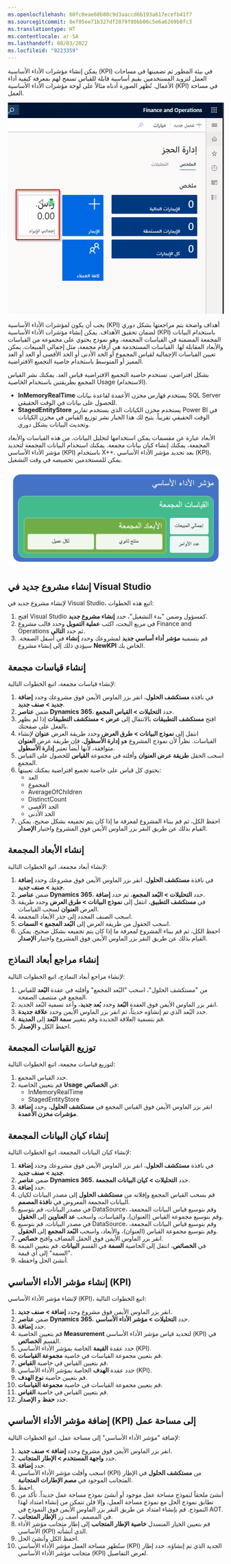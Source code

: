 ```yaml
---
ms.openlocfilehash: 60fc0eae68b80c9d3aaccd6b193a617ecefb41f7
ms.sourcegitcommit: 8ef05ee71b327df2079f80bb06c5e6a6269b8fc3
ms.translationtype: HT
ms.contentlocale: ar-SA
ms.lasthandoff: 08/03/2022
ms.locfileid: "9223359"
---
```

يمكن إنشاء مؤشرات الأداء الأساسية (KPI) في بيئة المطور ثم تضمينها في مساحات العمل لتزويد المستخدمين بقيم أساسية قابلة للقياس تسمح لهم بمعرفة كيفية أداء الأعمال. تُظهر الصورة أدناه مثالاً على لوحة مؤشرات الأداء الأساسية (KPI) في مساحة العمل. 
 
![لقطة شاشة لإطار متجانب مؤشرات الأداء الأساسية (KPI) في مساحة عمل.](../media/kpi.png)

يجب أن يكون لمؤشرات الأداء الأساسية (KPI) أهداف واضحة يتم مراجعتها بشكل دوري لضمان تحقيق الأهداف. يمكن إنشاء مؤشرات الأداء الأساسية (KPI) باستخدام البيانات المجمعة المضمنة في القياسات المجمعة، وهو نموذج يحتوي على مجموعة من القياسات والأبعاد المقابلة لها. القياسات المستخدمة هي أرقام مجمعة، مثل إجمالي المبيعات. يمكن تعيين القياسات الإجمالية لقياس المجموع أو الحد الأدنى أو الحد الأقصى أو العد أو العد المميز أو المتوسط باستخدام خاصية التجميع الافتراضية. 

بشكل افتراضي، تستخدم خاصية التجميع الافتراضية قياس العد. يمكنك نشر القياس المجمع بطريقتين باستخدام الخاصية Usage (الاستخدام). 

- **InMemoryRealTime** يستخدم فهارس مخزن الأعمدة لقاعدة بيانات SQL Server للحصول على بيانات في الوقت الحقيقي.
- **StagedEntityStore** يستخدم مخزن الكيانات الذي يستخدم تقارير Power BI في الوقت الحقيقي تقريباً.  يتيح لك هذا الخيار نشر توزيع القياس في مخزن الكيانات وتحديث البيانات بشكل دوري.

الأبعاد عبارة عن مقسمات يمكن استخدامها لتحليل البيانات. من هذه القياسات والأبعاد المجمعة، يمكنك إنشاء كيان بيانات مجمعة. يمكنك استخدام البيانات المجمعة لتحديد مؤشر الأداء الأساسي (KPI) باستخدام X++. بعد تحديد مؤشر الأداء الأساسي (KPI)، يمكن للمستخدمين تخصيصه في وقت التشغيل.

![رسم تخطيطي للعلاقة بين القياسات والأبعاد الكلية ومؤشر الأداء الأساسي (KPI) الذي يحددونه.](../media/measure-dimension.png)

## <a name="create-a-new-project-in-visual-studio"></a>إنشاء مشروع جديد في Visual Studio
لإنشاء مشروع جديد في Visual Studio، اتبع هذه الخطوات: 

1.  افتح Visual Studio كمسؤول وضمن "بدء التشغيل"، حدد **إنشاء مشروع جديد**. 
2.  في مربع البحث، اكتب **عملية التمويل** وحدد قالب مشروع Finance and Operations ثم حدد **التالي**. 
3.  قم بتسمية **مؤشر أداء أساسي جديد** لمشروعك وحدد **إنشاء** في أسفل الصفحة. سيؤدي ذلك إلى إنشاء مشروع **NewKPI** الخاص بك. 


## <a name="create-aggregate-measurements"></a>إنشاء قياسات مجمعة 


لإنشاء قياسات مجمعة، اتبع الخطوات التالية:

1.  في نافذة **مستكشف الحلول**، انقر بزر الماوس الأيمن فوق مشروعك وحدد **إضافة جديد > صنف جديد**.
2.  ضمن **عناصر Dynamics 365**، حدد **التحليلات > القياس المجمع**.
3.  افتح **مستكشف التطبيقات** بالانتقال إلى **عرض > مستكشف التطبيقات** إذا لم يظهر بالفعل على صفحتك.
4.  انتقل إلى **نموذج البيانات > طرق العرض** وحدد طريقة العرض **عنوان** لإنشاء القياسات. نظراً لأن نموذج المشروع هو **إدارة الأسطول**، فإن طريقة عرض **العنوان** متوافقة، لأنها أيضاً تعتبر **إدارة الأسطول**. 
5.  اسحب الحقل **طريقة عرض العنوان** وأفلته في مجموعة **القياس** للحصول على القياس المجمع.
7.  يحتوي كل قياس على خاصية تجميع افتراضية يمكنك تعيينها:
    -   العد
    -   المجموع
    -   AverageOfChildren
    -   DistinctCount
    -   ‏‫الحد الأقصى
    -   الحد الأدنى
8.  احفظ الكل، ثم قم ببناء المشروع لمعرفة ما إذا كان يتم تجميعه بشكل صحيح. يمكن القيام بذلك عن طريق النقر بزر الماوس الأيمن فوق المشروع واختيار **الإصدار**.

## <a name="create-aggregate-dimensions"></a>إنشاء الأبعاد المجمعة 


لإنشاء أبعاد مجمعة، اتبع الخطوات التالية:

1.  في نافذة **مستكشف الحلول**، انقر بزر الماوس الأيمن فوق مشروعك وحدد **إضافة جديد > صنف جديد**.
2.  ضمن **عناصر Dynamics 365**، حدد **التحليلات > البُعد المجمع**، ثم حدد **إضافة**.
3.  في **مستكشف التطبيق**، انتقل إلى **نموذج البيانات > طرق العرض** وحدد طريقة العرض **العنوان** لسحب القياسات.
5.  اسحب الصنف المحدد إلى جذر الأبعاد المجمعة.
6.  اسحب الحقول من طريقة العرض إلى **البُعد المجمع > السمات**.
7.  احفظ الكل، ثم قم ببناء المشروع لمعرفة ما إذا كان يتم تجميعه بشكل صحيح. يمكن القيام بذلك عن طريق النقر بزر الماوس الأيمن فوق المشروع واختيار **الإصدار**.

## <a name="create-model-dimension-references"></a>إنشاء مراجع أبعاد النماذج  


لإنشاء مراجع أبعاد النماذج، اتبع الخطوات التالية:

1.  من "مستكشف الحلول"، اسحب "البُعد المجمع" وأفلته في عقدة **البُعد** للقياس المجمع في منتصف الصفحة. 
2.  انقر بزر الماوس الأيمن فوق العقدة **البُعد** وحدد **بُعد جديد**، وأعد تسمية البُعد الجديد. 
3.  حدد البُعد الذي تم إنشاؤه حديثاً، ثم انقر بزر الماوس الأيمن وحدد **علاقة جديدة**. 
4.  قم بتسمية العلاقة الجديدة وقم بتغيير **سمة البُعد** إلى **المدينة**.
5.  احفظ الكل و **الإصدار**.


## <a name="deploy-aggregate-measurements"></a>توزيع القياسات المجمعة 


لتوزيع قياسات مجمعة، اتبع الخطوات التالية:

1.  حدد القياس المجمع.
2.  قم بتعيين الخاصية **Usage** في **الخصائص**:
    -   InMemoryRealTime
    -   StagedEntityStore
3.  انقر بزر الماوس الأيمن فوق القياس المجمع في **مستكشف الحلول**، وحدد **إضافة مؤشرات مخزن الأعمدة**.

## <a name="create-the-aggregate-data-entity"></a>إنشاء كيان البيانات المجمعة 


لإنشاء كيان البيانات المجمعة، اتبع الخطوات التالية:

1.  في نافذة **مستكشف الحلول**، انقر بزر الماوس الأيمن فوق مشروعك وحدد **إضافة جديد > صنف جديد**.
2.  ضمن **عناصر Dynamics 365**، حدد **التحليلات > كيان البيانات المجمعة**.
3.  حدد **إضافة**.
4.  قم بسحب القياس المجمع وإفلاته من **مستكشف الحلول** إلى مصدر البيانات لكيان البيانات المجمعة المعروض في **نافذة المصمم**. 
5.  في مصدر البيانات، قم بتوسيع DataSource، وقم بتوسيع قياس البيانات المجمعة، وقم بتوسيع مجموعة القياس (العنوان)، والقياسات، واسحب **عد العناوين** إلى **الحقول**. 
6.  في مصدر البيانات، قم بتوسيع DataSource، وقم بتوسيع قياس البيانات المجمعة، وقم بتوسيع مجموعة القياس (العنوان)، والأبعاد، واسحب **البُعد المجمع** إلى **الحقول**. 
7.  انقر بزر الماوس الأيمن فوق الحقل المضاف وافتح **خصائص**. 
8.  في **الخصائص**، انتقل إلى الخاصية **السمة** في القسم **البيانات**. قم بتعيين القيمة "السمة" إلى أي قيمة.
9.  أنشئ الحل واحفظه.

## <a name="create-a-kpi"></a>إنشاء مؤشر الأداء الأساسي (KPI) 

لإنشاء مؤشر الأداء الأساسي (KPI)، اتبع الخطوات التالية:
 
1.  انقر بزر الماوس الأيمن فوق مشروع وحدد **إضافة > صنف جديد**.
2.  ضمن **عناصر Dynamics 365**، حدد **التحليلات > مؤشر الأداء الأساسي**.
3.  حدد **إضافة**.
4.  قم بتعيين الخاصية **Measurement** لتحديد قياس مؤشر الأداء الأساسي (KPI) في القسم **الخصائص**.
5.  حدد عقدة **القيمة** الخاصة بمؤشر الأداء الأساسي (KPI).
6.  قم بتعيين مجموعة القياسات في خاصية **مجموعة القياسات**.
7.  قم بتعيين القياس في خاصية **القياس**.
8.  حدد عقدة **الهدف** الخاصة بمؤشر الأداء الأساسي (KPI).
9.  قم بتعيين خاصية **نوع الهدف**.
10. قم بتعيين مجموعة القياسات في خاصية **مجموعة القياسات**.
11. قم بتعيين القياس في خاصية **القياس**.
12. حدد **حفظ** و **الإصدار**.

## <a name="add-the-kpi-to-a-workspace"></a>إضافة مؤشر الأداء الأساسي (KPI) إلى مساحة عمل 


لإضافة "مؤشر الأداء الأساسي" إلى مساحة عمل، اتبع الخطوات التالية:

1.  انقر بزر الماوس الأيمن فوق مشروع وحدد **إضافة > صنف جديد**.
2.  حدد **واجهة المستخدم > الإطار المتجانب**.
3.  حدد **إضافة**.
4.  اسحب وأفلت مؤشر الأداء الأساسي (KPI) من **مستكشف الحلول** في الإطار المتجانب الموجود في **مصم الإطارات المتجانبة**.
5.  احفظ.
6.  أنشئ ملحقاً لنموذج مساحة عمل موجود أو أنشئ نموذج مساحة عمل جديداً. تأكد من تطابق نموذج الحل مع نموذج مساحة العمل، وإلا فلن تتمكن من إنشاء امتداد لهذا النموذج. قم بإنشاء امتداد عن طريق النقر بزر الماوس الأيمن فوق النموذج في AOT. 
7.  في المصمم، أضف زر **الإطار المتجانب**.
8.  قم بتعيين الخيار المنسدل **خاصية الإطار المتجانب** إلى إطار متجانب مؤشر الأداء الأساسي (KPI) الذي أنشأته.
9.  احفظ الكل وأنشئ الحل.
10. ستُظهر مساحة العمل مؤشر الأداء الأساسي (KPI) الجديد الذي تم إنشاؤه. حدد إطار متجانب مؤشر الأداء الأساسي (KPI) لعرض التفاصيل.
